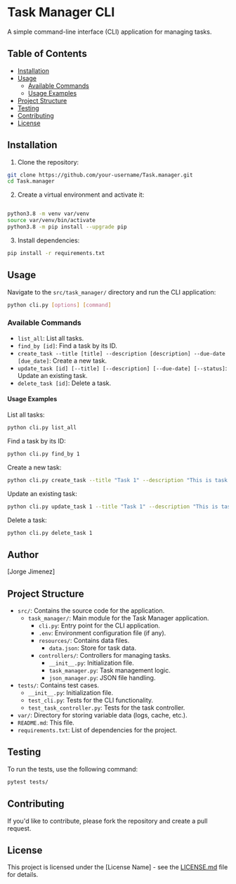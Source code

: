 # Task Manager CLI

A simple command-line interface (CLI) application for managing tasks.

## Table of Contents

- [Installation](#installation)
- [Usage](#usage)
  - [Available Commands](#available-commands)
  - [Usage Examples](#usage-examples)
- [Project Structure](#project-structure)
- [Testing](#testing)
- [Contributing](#contributing)
- [License](#license)

## Installation

1. Clone the repository:

```bash
git clone https://github.com/your-username/Task.manager.git
cd Task.manager
```

2. Create a virtual environment and activate it:

```bash

python3.8 -m venv var/venv
source var/venv/bin/activate
python3.8 -m pip install --upgrade pip
```

3. Install dependencies:

```bash
pip install -r requirements.txt
```

## Usage

Navigate to the `src/task_manager/` directory and run the CLI application:

```bash
python cli.py [options] [command]
```

### Available Commands

- `list_all`: List all tasks.
- `find_by [id]`: Find a task by its ID.
- `create_task --title [title] --description [description] --due-date [due_date]`: Create a new task.
- `update_task [id] [--title] [--description] [--due-date] [--status]`: Update an existing task.
- `delete_task [id]`: Delete a task.

#### Usage Examples

List all tasks:

```bash
python cli.py list_all
```

Find a task by its ID:

```bash
python cli.py find_by 1
```

Create a new task:

```bash
python cli.py create_task --title "Task 1" --description "This is task 1" --due-date "2021-01-01"
```

Update an existing task:

```bash
python cli.py update_task 1 --title "Task 1" --description "This is task 1" --due-date "2021-01-01" --status "Done"
```

Delete a task:

```bash
python cli.py delete_task 1
```

## Author

[Jorge Jimenez]

## Project Structure

- `src/`: Contains the source code for the application.
  - `task_manager/`: Main module for the Task Manager application.
    - `cli.py`: Entry point for the CLI application.
    - `.env`: Environment configuration file (if any).
    - `resources/`: Contains data files.
      - `data.json`: Store for task data.
    - `controllers/`: Controllers for managing tasks.
      - `__init__.py`: Initialization file.
      - `task_manager.py`: Task management logic.
      - `json_manager.py`: JSON file handling.
- `tests/`: Contains test cases.
  - `__init__.py`: Initialization file.
  - `test_cli.py`: Tests for the CLI functionality.
  - `test_task_controller.py`: Tests for the task controller.
- `var/`: Directory for storing variable data (logs, cache, etc.).
- `README.md`: This file.
- `requirements.txt`: List of dependencies for the project.

## Testing

To run the tests, use the following command:

```bash
pytest tests/
```

## Contributing

If you'd like to contribute, please fork the repository and create a pull request.

## License

This project is licensed under the [License Name] - see the [LICENSE.md](LICENSE.md) file for details.
